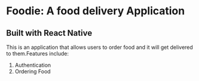 # Foodie: A food delivery Application 
## Built with React Native

This is an application that allows users to order food and it will get delivered to them.Features include:
1.  Authentication
2. Ordering Food